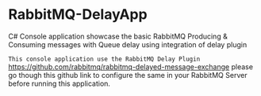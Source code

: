 # RabbitMQ-DelayApp
C# Console application showcase the basic RabbitMQ Producing &amp; Consuming messages with Queue delay using integration of delay plugin


```This console application use the RabbitMQ Delay Plugin``` https://github.com/rabbitmq/rabbitmq-delayed-message-exchange
please go though this github link to configure the same in your RabbitMQ Server before running this application.
